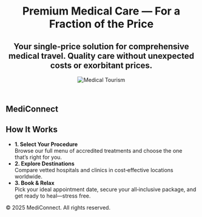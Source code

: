 <html lang="en">
<head>
  <meta charset="UTF-8">
  <meta name="viewport" content="width=device-width, initial-scale=1">
  <title>Medical Tourism – MediConnect</title>
  <link rel="stylesheet" href="styles.css">
</head>
<body>
  <header>
    <h1>Premium Medical Care — For a Fraction of the Price</h1>
    <h2>Your single‑price solution for comprehensive medical travel. Quality care without unexpected costs or exorbitant prices.</h2>
    <img src="images/header_image.jpg" alt="Medical Tourism" class="center-image">
  </header>

  <main>
    <!-- ===== Intro / First Box ===== -->
    <section class="intro">
      <h2>MediConnect</h2>
    </section>
    <!-- ===== How It Works ===== -->
    <section class="how-it-works">
      <h2>How It Works</h2>
      <ul>
        <li>
          <strong>1. Select Your Procedure</strong><br>
          Browse our full menu of accredited treatments and choose the one that’s right for you.
        </li>
        <li>
          <strong>2. Explore Destinations</strong><br>
          Compare vetted hospitals and clinics in cost‑effective locations worldwide.
        </li>
        <li>
          <strong>3. Book & Relax</strong><br>
          Pick your ideal appointment date, secure your all‑inclusive package, and get ready to heal—stress free.
        </li>
      </ul>
    </section>
  </main>

  <footer>
    <p>&copy; 2025 MediConnect. All rights reserved.</p>
  </footer>
</body>
</html>
